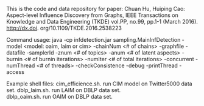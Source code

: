 This is the code and data repository for paper:
Chuan Hu, Huiping Cao: Aspect-level Influence Discovery from Graphs, IEEE Transactions on Knowledge and Data Engineering (TKDE) vol.PP, no.99, pp.1-1 (March 2016). http://dx.doi. org/10.1109/TKDE.2016.2538223

Command usage:
java -cp infdetection.jar sampling.MainInfDetection 
    -model <model: oaim, laim or cim> 
    -chainNum <# of chains> 
    -graphfile <path to graph file>
    -datafile <path to object profile data file>
    -samplerId <sampler id>
    -znum <# of topics>
    -anum <# of latent aspects>
    -burnin <# of burnin iterations>
    -numIter <# of total iterations>
    -concurrent <y or n. indicate parallel Gibbs sampling or not> 
    -numThread <# of threads>
    -checkConsistence <y or n. whether check consistence of counts. mainly used in debug> 
    -debug <y or n. debug on sampling process>
    -printThread <y or n. whether print thread running time details>
    -access <iterator or index>

Example shell files:
    cim_efficience.sh. run CIM model on Twitter5000 data set.
    dblp_laim.sh. run LAIM on DBLP data set.  
    dblp_oaim.sh. run OAIM on DBLP data set.
